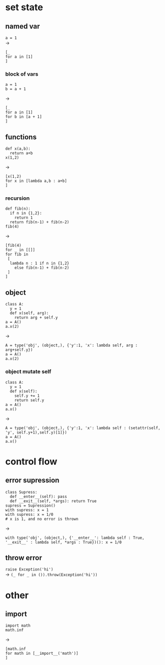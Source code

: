 # set state
## named var
`a = 1`  
->
```
[_
for a in [1]
]
```

### block of vars
```
a = 1
b = a + 1
```
->
```
[_
for a in [1]
for b in [a + 1]
]
```

## functions
```
def x(a,b):
  return a+b
x(1,2)
```
->
```
[x(1,2)
for x in [lambda a,b : a+b]
]
```

### recursion
```
def fib(n):
  if n in {1,2}:
    return 1
  return fib(n-1) + fib(n-2)
fib(4)
```
->
```
[fib(4)
for _ in [[]]
for fib in
 [
  lambda n : 1 if n in {1,2}
    else fib(n-1) + fib(n-2)
 ]
]
```

## object
```
class A:
  y = 1
  def x(self, arg):
    return arg + self.y
a = A()
a.x(2)
```
->
```
A = type('obj', (object,), {'y':1, 'x': lambda self, arg : arg+self.y})
a = A()
a.x(2)
```

### object mutate self
```
class A:
  y = 1
  def x(self):
    self.y += 1
    return self.y
a = A()
a.x()
```
->
```
A = type('obj', (object,), {'y':1, 'x': lambda self : (setattr(self, 'y', self.y+1),self.y)[1]})
a = A()
a.x()
```

# control flow
## error supression
```
class Supress:
  def __enter__(self): pass
  def __exit__(self, *args): return True
supress = Supression()
with supress: x = 1
with supress: x = 1/0
# x is 1, and no error is thrown
```
->
```
with type('obj', (object,), {'__enter__': lambda self : True, '__exit__' : lambda self, *args : True})(): x = 1/0
```

## throw error
`raise Exception('hi')`  
->
`(_ for _ in ()).throw(Exception('hi'))`  

# other
## import
```
import math
math.inf
```
->
```
[math.inf
for math in [__import__('math')]
]
```
